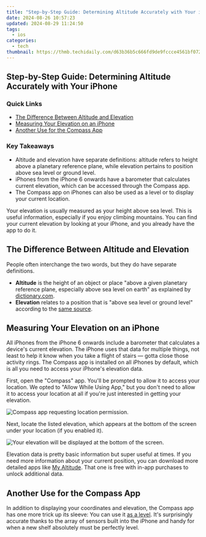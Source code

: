 ```yaml
---
title: "Step-by-Step Guide: Determining Altitude Accurately with Your iPhone"
date: 2024-08-26 10:57:23
updated: 2024-08-29 11:24:50
tags:
  - ios
categories:
  - tech
thumbnail: https://thmb.techidaily.com/d63b36b5c666fd9de9fccce4561bf07299ad84d3949b489b0214f6877268e346.png
---
```


## Step-by-Step Guide: Determining Altitude Accurately with Your iPhone

### Quick Links

* [The Difference Between Altitude and Elevation](https://smart-video-creator.techidaily.com/in-2024-unbiased-avs-video-editor-review-is-it-right-for-you/)
* [Measuring Your Elevation on an iPhone](https://youtube-stream.techidaily.com/in-2024-mediamasher-deluxe/)
* [Another Use for the Compass App](https://program-issues.techidaily.com/regular-monitoring/)

### Key Takeaways

* Altitude and elevation have separate definitions: altitude refers to height above a planetary reference plane, while elevation pertains to position above sea level or ground level.
* iPhones from the iPhone 6 onwards have a barometer that calculates current elevation, which can be accessed through the Compass app.
* The Compass app on iPhones can also be used as a level or to display your current location.

 Your elevation is usually measured as your height above sea level. This is useful information, especially if you enjoy climbing mountains. You can find your current elevation by looking at your iPhone, and you already have the app to do it.

##  The Difference Between Altitude and Elevation

 People often interchange the two words, but they do have separate definitions.

* **Altitude** is the height of an object or place "above a given planetary reference plane, especially above sea level on earth" as explained by [dictionary.com](https://www.dictionary.com/browse/altitude?s=t).
* **Elevation** relates to a position that is "above sea level or ground level" according to the [same source](https://www.dictionary.com/browse/elevation).

##  Measuring Your Elevation on an iPhone

 All iPhones from the iPhone 6 onwards include a barometer that calculates a device's current elevation. The iPhone uses that data for multiple things, not least to help it know when you take a flight of stairs — gotta close those activity rings. The Compass app is installed on all iPhones by default, which is all you need to access your iPhone's elevation data. 

 First, open the "Compass" app. You'll be prompted to allow it to access your location. We opted to "Allow While Using App," but you don't need to allow it to access your location at all if you're just interested in getting your elevation. 

![Compass app requesting location permission.](https://static1.howtogeekimages.com/wordpress/wp-content/uploads/2023/09/img_0095.png) 

 Next, locate the listed elevation, which appears at the bottom of the screen under your location (if you enabled it). 

![Your elevation will be displayed at the bottom of the screen.](https://static1.howtogeekimages.com/wordpress/wp-content/uploads/2023/09/location-elevation.png) 

 Elevation data is pretty basic information but super useful at times. If you need more information about your current position, you can download more detailed apps like [My Altitude](https://apps.apple.com/us/app/my-altitude/id465262694). That one is free with in-app purchases to unlock additional data.

##  Another Use for the Compass App

 In addition to displaying your coordinates and elevation, the Compass app has one more trick up its sleeve: You can use it [as a level](https://driver-error.techidaily.com/task-manager-clue-total-disk-consumption/). It's surprisingly accurate thanks to the array of sensors built into the iPhone and handy for when a new shelf absolutely must be perfectly level.

<ins class="adsbygoogle"
     style="display:block"
     data-ad-format="autorelaxed"
     data-ad-client="ca-pub-7571918770474297"
     data-ad-slot="1223367746"></ins>



<ins class="adsbygoogle"
     style="display:block"
     data-ad-client="ca-pub-7571918770474297"
     data-ad-slot="8358498916"
     data-ad-format="auto"
     data-full-width-responsive="true"></ins>

